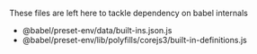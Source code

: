 These  files are left here to tackle dependency on babel internals

- @babel/preset-env/data/built-ins.json.js
- @babel/preset-env/lib/polyfills/corejs3/built-in-definitions.js
